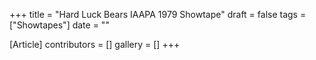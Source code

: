 +++
title = "Hard Luck Bears IAAPA 1979 Showtape"
draft = false
tags = ["Showtapes"]
date = ""

[Article]
contributors = []
gallery = []
+++